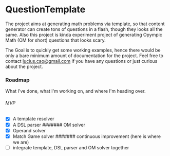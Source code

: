 # QuestionTemplate

The project aims at generating math problems via template, so that content generator can create tons of questions in a flash, though they looks all the same. Also this project is kinda experiment project of generating Opympic Math (OM for short) questions that looks scary. 

The Goal is to quickly get some working examples, hence there would be only a bare minimum amount of documentation for the project. Feel free to contact lucius.cao@gmail.com if you have any questions or just curious about the project.

### Roadmap
What I've done, what I'm working on, and where I'm heading over.
###### MVP
- [x] A template resolver
- [x] A DSL parser
####### OM solver
- [x] Operand solver
- [x] Match Game solver
#######  continuous improvement (here is where we are)
- [ ] integrate template, DSL parser and OM solver together
